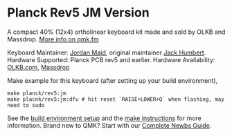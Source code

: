 # Planck Rev5 JM Version

A compact 40% (12x4) ortholinear keyboard kit made and sold by OLKB and Massdrop. [More info on qmk.fm](http://qmk.fm/planck/)

Keyboard Maintainer: [Jordan Majd](https://github.com/jordanmajd), original maintainer [Jack Humbert](https://github.com/jackhumbert).
Hardware Supported: Planck PCB rev5 and earlier.
Hardware Availability: [OLKB.com](https://olkb.com), [Massdrop](https://www.massdrop.com/buy/planck-mechanical-keyboard?mode=guest_open)

Make example for this keyboard (after setting up your build environment), 

    make planck/rev5:jm
    make placnk/rev5:jm:dfu # hit reset `RAISE+LOWER+Q` when flashing, may need to sudo

See the [build environment setup](https://docs.qmk.fm/#/getting_started_build_tools) and the [make instructions](https://docs.qmk.fm/#/getting_started_make_guide) for more information. Brand new to QMK? Start with our [Complete Newbs Guide](https://docs.qmk.fm/#/newbs).
